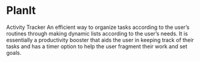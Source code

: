 # PlanIt
Activity Tracker
An efficient way to organize tasks according to the user’s routines through making
dynamic lists according to the user’s needs.
It is essentially a productivity booster that aids the user in keeping track of their
tasks and has a timer option to help the user fragment their work and set goals.

